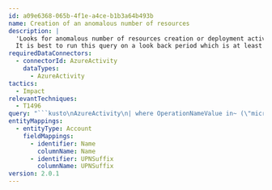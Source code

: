 ```yaml
---
id: a09e6368-065b-4f1e-a4ce-b1b3a64b493b
name: Creation of an anomalous number of resources
description: |
  'Looks for anomalous number of resources creation or deployment activities in azure activity log.
  It is best to run this query on a look back period which is at least 7 days.'
requiredDataConnectors:
  - connectorId: AzureActivity
    dataTypes:
      - AzureActivity
tactics:
  - Impact
relevantTechniques:
  - T1496
query: "```kusto\nAzureActivity\n| where OperationNameValue in~ (\"microsoft.compute/virtualMachines/write\", \"microsoft.resources/deployments/write\")\n| where ActivityStatusValue == \"Succeeded\" \n| make-series dcount(ResourceId)  default=0 on EventSubmissionTimestamp in range(ago(7d), now(), 1d) by Caller\n| extend Name = tostring(split(Caller,'@',0)[0]), UPNSuffix = tostring(split(Caller,'@',1)[0])\n| extend Account_0_Name = Name\n| extend Account_0_UPNSuffix = UPNSuffix\n```"
entityMappings:
  - entityType: Account
    fieldMappings:
      - identifier: Name
        columnName: Name
      - identifier: UPNSuffix
        columnName: UPNSuffix
version: 2.0.1
---
```


